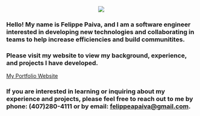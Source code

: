 <div align="center">
<kbd>
<img src="assets/img/FePaiva.png">
</kbd>
</div>

### Hello! My name is Felippe Paiva, and I am a software engineer interested in developing new technologies and collaborating in teams to help increase efficiencies and build communitites.

### Please visit my website to view my background, experience, and projects I have developed.

[My Portfolio Website](https://fepaiva.com)

### If you are interested in learning or inquiring about my experience and projects, please feel free to reach out to me by phone: (407)280-4111 or by email: felippeapaiva@gmail.com.
